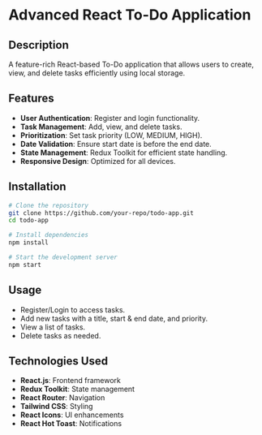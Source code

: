 # Advanced React To-Do Application

## Description
A feature-rich React-based To-Do application that allows users to create, view, and delete tasks efficiently using local storage.

## Features
- **User Authentication**: Register and login functionality.
- **Task Management**: Add, view, and delete tasks.
- **Prioritization**: Set task priority (LOW, MEDIUM, HIGH).
- **Date Validation**: Ensure start date is before the end date.
- **State Management**: Redux Toolkit for efficient state handling.
- **Responsive Design**: Optimized for all devices.

## Installation

```sh
# Clone the repository
git clone https://github.com/your-repo/todo-app.git
cd todo-app

# Install dependencies
npm install

# Start the development server
npm start
```

## Usage
- Register/Login to access tasks.
- Add new tasks with a title, start & end date, and priority.
- View a list of tasks.
- Delete tasks as needed.

## Technologies Used
- **React.js**: Frontend framework
- **Redux Toolkit**: State management
- **React Router**: Navigation
- **Tailwind CSS**: Styling
- **React Icons**: UI enhancements
- **React Hot Toast**: Notifications
